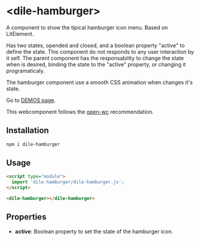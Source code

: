 # \<dile-hamburger>

A component to show the tipical hamburger icon menu. Based on LitElement. 

Has two states, opended and closed, and a boolean property "active" to define the state. This component do not responds to any user interaction by it self. The parent component has the responsability to change the state when is desired, binding the state to the "active" property, or changing it programaticaly.

The hamburger component use a smooth CSS animation when changes it's state. 

Go to [DEMOS page](https://dile-hamburger.polydile.com/).

This webcomponent follows the [open-wc](https://github.com/open-wc/open-wc) recommendation.

## Installation
```bash
npm i dile-hamburger
```

## Usage
```html
<script type="module">
  import 'dile-hamburger/dile-hamburger.js';
</script>

<dile-hamburger></dile-hamburger>
```

## Properties

- **active**: Boolean property to set the state of the hamburger icon.